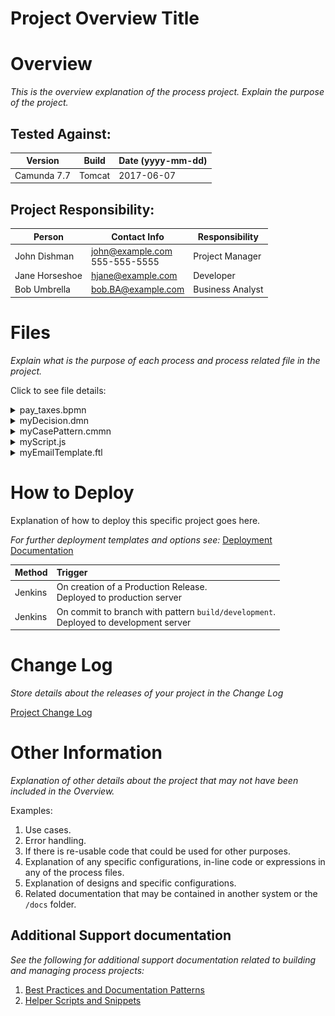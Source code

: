 # Project Overview Title

# Overview

*This is the overview explanation of the process project. Explain the purpose of the project.*

## Tested Against:

| Version              | Build                  | Date (yyyy-mm-dd)        |
| -------------------- | ---------------------- | ------------------------ |
| Camunda 7.7 | Tomcat | 2017-06-07 |


## Project Responsibility:

| Person               | Contact Info           | Responsibility           |
| -------------------- | ---------------------- | ------------------------ |
| John Dishman | john@example.com <br> 555-555-5555 | Project Manager |
| Jane Horseshoe| hjane@example.com | Developer |
| Bob Umbrella | bob.BA@example.com | Business Analyst |

# Files

*Explain what is the purpose of each process and process related file in the project.*

Click to see file details:

<details>
  <summary>pay_taxes.bpmn</summary>
  <br>

  This file does something and its purpose is to do abc.

  ![pay_taxes BPMN File](docs/images/BPMN_image_example.png)
  <hr>
</details>

<details>
  <summary>myDecision.dmn</summary>
  <br>

  This file does something and its purpose is to do abc.

  1. DRD
  1. DMN

  ![myDecision DRD File](docs/images/DRD_image_example.png)
  ![myDecision DMN File](docs/images/DMN_image_example.png)

  <hr>
</details>

<details>
  <summary>myCasePattern.cmmn</summary>
  <br>

  This file does something and its purpose is to do abc.

  ![myCasePattern CMMN File](docs/images/CMMN_image_example.png)

  <hr>
</details>

<details>
  <summary>myScript.js</summary>
  <br>

  This file does something and its purpose is to do abc.

  <hr>
</details>

<details>
  <summary>myEmailTemplate.ftl</summary>
  <br>

  This file does something and its purpose is to do abc.

  Image example of the **Rendered** FreeMarker file (if applicable)

  <hr>
</details>

# How to Deploy

Explanation of how to deploy this specific project goes here.

*For further deployment templates and options see:* [Deployment Documentation](docs/deployment.md)

| Method              | Trigger                 |
| ------------------- |:----------------------- |
| Jenkins | On creation of a Production Release. <br> Deployed to production server |
| Jenkins | On commit to branch with pattern `build/development`. <br> Deployed to development server

# Change Log

*Store details about the releases of your project in the Change Log*

[Project Change Log](CHANGELOG.md)

# Other Information

*Explanation of other details about the project that may not have been included in the Overview.*

Examples:

1. Use cases.
1. Error handling.
1. If there is re-usable code that could be used for other purposes.
1. Explanation of any specific configurations, in-line code or expressions in any of the process files.
1. Explanation of designs and specific configurations.
1. Related documentation that may be contained in another system or the `/docs` folder.

## Additional Support documentation

*See the following for additional support documentation related to building and managing process projects:*

1. [Best Practices and Documentation Patterns](docs/patterns.md)
1. [Helper Scripts and Snippets](docs/helpers.md)

